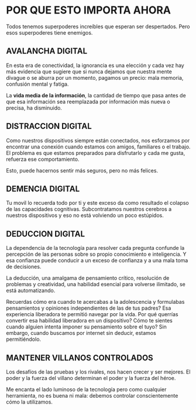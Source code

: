 
# POR QUE ESTO IMPORTA AHORA

Todos tenemos superpoderes increíbles que esperan ser despertados. Pero esos superpoderes tiene enemigos.

## AVALANCHA DIGITAL

En esta era de conectividad, la ignorancia es una elección y cada vez hay más evidencia que sugiere que si nunca dejamos que nuestra mente divague o se aburra por un momento, pagamos un precio: mala memoria, confusión mental y fatiga.

La **vida media de la información**, la cantidad de tiempo que pasa antes de que esa información sea reemplazada por información más nueva o precisa, ha disminuido.

## DISTRACCION DIGITAL

Como nuestros dispositivos siempre están conectados, nos esforzamos por encontrar una conexión cuando estamos con amigos, familiares o el trabajo. El problema es que estamos preparados para disfrutarlo y cada me gusta, refuerza ese comportamiento.

Esto, puede hacernos sentir más seguros, pero no más felices.

## DEMENCIA DIGITAL

Tu movil lo recuerda todo por ti y este exceso da como resultado el colapso de las capacidades cognitivas. Subcontratamos nuestros cerebros a nuestros dispositivos y eso no está volviendo un poco estúpidos.

## DEDUCCION DIGITAL

La dependencia de la tecnología para resolver cada pregunta confunde la percepción de las personas sobre so propio conocimiento e inteligencia. Y esa confianza puede conducir a un exceso de confianza y a una mala toma de decisiones.

La deducción, una amalgama de pensamiento crítico, resolución de problemas y creatividad, una habilidad esencial para volverse ilimitado, se está automatizando.

Recuerdas cómo era cuando te acercabas a la adolescencia y formulabas pensamientos y opiniones independientes de las de tus padres? Esa experiencia liberadora te permitió navegar por la vida. Por qué querrías convertir esa habilidad liberadora en un dispositivo? Cómo te sientes cuando alguien intenta imponer su pensamiento sobre el tuyo? Sin embargo, cuando buscamos por internet sin deducir, estamos permitiéndolo.

## MANTENER VILLANOS CONTROLADOS

Los desafíos de las pruebas y los rivales, nos hacen crecer y ser mejores. El poder y la fuerza del villano determinan el poder y la fuerza del héroe.

Me encanta el lado luminoso de la tecnología pero como cualquier herramienta, no es buena ni mala: debemos controlar conscientemente cómo la utilizamos.



